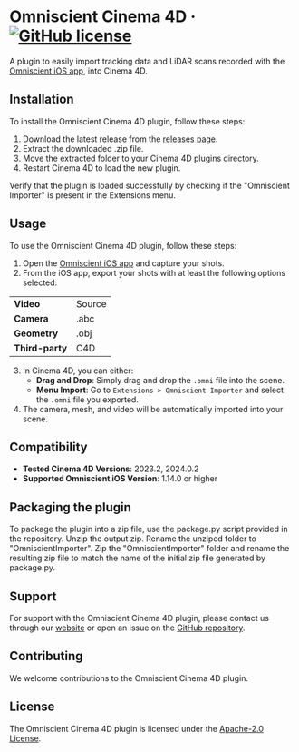 # Omniscient Cinema 4D &middot; [![GitHub license](https://img.shields.io/badge/license-Apache%202.0-blue.svg)](LICENSE)

A plugin to easily import tracking data and LiDAR scans recorded with the [Omniscient iOS app](https://omniscient-app.com/), into Cinema 4D.

## Installation

To install the Omniscient Cinema 4D plugin, follow these steps:

1. Download the latest release from the [releases page](https://github.com/Stellaxis/omniscient-cinema4D/releases).
2. Extract the downloaded .zip file.
3. Move the extracted folder to your Cinema 4D plugins directory.
4. Restart Cinema 4D to load the new plugin.

Verify that the plugin is loaded successfully by checking if the "Omniscient Importer" is present in the Extensions menu.

## Usage

To use the Omniscient Cinema 4D plugin, follow these steps:

1. Open the [Omniscient iOS app](https://omniscient-app.com/) and capture your shots.
2. From the iOS app, export your shots with at least the following options selected:

<table>
  <tr>
    <td><strong>Video</strong></td>
    <td>Source</td>
  </tr>
  <tr>
    <td><strong>Camera</strong></td>
    <td>.abc</td>
  </tr>
  <tr>
    <td><strong>Geometry</strong></td>
    <td>.obj</td>
  </tr>
  <tr>
    <td><strong>Third-party</strong></td>
    <td>C4D</td>
  </tr>
</table>

3. In Cinema 4D, you can either:
   - **Drag and Drop**: Simply drag and drop the `.omni` file into the scene.
   - **Menu Import**: Go to `Extensions > Omniscient Importer` and select the `.omni` file you exported.
4. The camera, mesh, and video will be automatically imported into your scene.

## Compatibility

- **Tested Cinema 4D Versions**: 2023.2, 2024.0.2
- **Supported Omniscient iOS Version**: 1.14.0 or higher

## Packaging the plugin

To package the plugin into a zip file, use the package.py script provided in the repository. Unzip the output zip. Rename the unziped folder to "OmniscientImporter". Zip the "OmniscientImporter" folder and rename the resulting zip file to match the name of the initial zip file generated by package.py.

## Support

For support with the Omniscient Cinema 4D plugin, please contact us through our [website](https://omniscient-app.com/) or open an issue on the [GitHub repository](https://github.com/Stellaxis/omniscient-cinema4d/issues).

## Contributing

We welcome contributions to the Omniscient Cinema 4D plugin.

## License

The Omniscient Cinema 4D plugin is licensed under the [Apache-2.0 License](LICENSE).